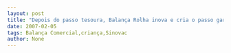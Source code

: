 ```yaml
---
layout: post
title: "Depois do passo tesoura, Balança Rolha inova e cria o passo garrafada"
date: 2007-02-05
tags: Balança Comercial,criança,Sinovac
author: None
---
```

 